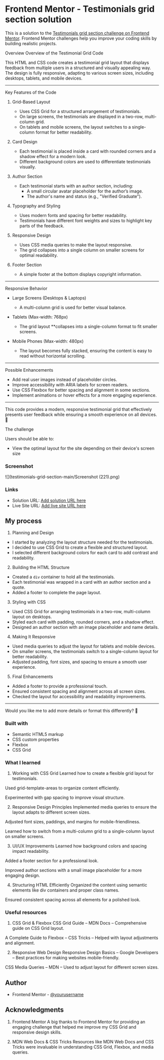 # Frontend Mentor - Testimonials grid section solution

This is a solution to the [Testimonials grid section challenge on Frontend Mentor](https://www.frontendmentor.io/challenges/testimonials-grid-section-Nnw6J7Un7). Frontend Mentor challenges help you improve your coding skills by building realistic projects. 


 Overview
Overview of the Testimonial Grid Code

This HTML and CSS code creates a testimonial grid layout that displays feedback from multiple users in a structured and visually appealing way. The design is fully responsive, adapting to various screen sizes, including desktops, tablets, and mobile devices.

---

  Key Features of the Code
1. Grid-Based Layout 
   - Uses CSS Grid for a structured arrangement of testimonials.  
   - On large screens, the testimonials are displayed in a two-row, multi-column grid.  
   - On tablets and mobile screens, the layout switches to a single-column format for better readability.

2. Card Design  
   - Each testimonial is placed inside a card with rounded corners and a shadow effect for a modern look.  
   - Different background colors are used to differentiate testimonials visually.

3. Author Section 
   - Each testimonial starts with an author section, including:  
     - A small circular avatar placeholder for the author’s image.  
     - The author's name and status (e.g., "Verified Graduate").  

4. Typography and Styling 
   - Uses modern fonts and spacing for better readability.  
   - Testimonials have different font weights and sizes to highlight key parts of the feedback.

5. Responsive Design  
   - Uses CSS media queries to make the layout responsive.  
   - The grid collapses into a single column on smaller screens for optimal readability.  

6. Footer Section  
   - A simple footer at the bottom displays copyright information.

---

Responsive Behavior
- Large Screens (Desktops & Laptops)  
  - A multi-column grid is used for better visual balance.  

- Tablets (Max-width: 768px) 
  - The grid layout **collapses into a single-column format to fit smaller screens.  

- Mobile Phones (Max-width: 480px) 
  - The layout becomes fully stacked, ensuring the content is easy to read without horizontal scrolling.  

---

 Possible Enhancements
- Add real user images instead of placeholder circles.  
- Improve accessibility with ARIA labels for screen readers.  
- Use CSS Flexbox for better spacing and alignment in some sections.  
- Implement animations or hover effects for a more engaging experience.  

---

This code provides a modern, responsive testimonial grid that effectively presents user feedback while ensuring a smooth experience on all devices. 🚀

 The challenge

Users should be able to:

- View the optimal layout for the site depending on their device's screen size

### Screenshot

![](testimonials-grid-section-main/Screenshot (221).png)



### Links

- Solution URL: [Add solution URL here](https://your-solution-url.com)
- Live Site URL: [Add live site URL here](https://your-live-site-url.com)

## My process

 

1. Planning and Design  
- I started by analyzing the layout structure needed for the testimonials.  
- I decided to use CSS Grid to create a flexible and structured layout.  
- I selected different background colors for each card to add contrast and readability.  

2. Building the HTML Structure  
- Created a `div` container to hold all the testimonials.  
- Each testimonial was wrapped in a card with an author section and a quote.  
- Added a footer to complete the page layout.  

 3. Styling with CSS 
- Used CSS Grid for arranging testimonials in a two-row, multi-column layout on desktops.  
- Styled each card with padding, rounded corners, and a shadow effect.  
- Designed an author section with an image placeholder and name details.  

 4. Making It Responsive  
- Used media queries to adjust the layout for tablets and mobile devices.  
- On smaller screens, the testimonials switch to a single-column layout for better readability.  
- Adjusted padding, font sizes, and spacing to ensure a smooth user experience.  

 5. Final Enhancements  
- Added a footer to provide a professional touch.  
- Ensured consistent spacing and alignment across all screen sizes.  
- Checked the layout for accessibility and readability improvements.  

---

Would you like me to add more details or format this differently? 🚀
### Built with

- Semantic HTML5 markup
- CSS custom properties
- Flexbox
- CSS Grid



### What I learned
1. Working with CSS Grid
Learned how to create a flexible grid layout for testimonials.

Used grid-template-areas to organize content efficiently.

Experimented with gap spacing to improve visual structure.

2. Responsive Design Principles
Implemented media queries to ensure the layout adapts to different screen sizes.

Adjusted font sizes, paddings, and margins for mobile-friendliness.

Learned how to switch from a multi-column grid to a single-column layout on smaller screens.

3. UI/UX Improvements
Learned how background colors and spacing impact readability.

Added a footer section for a professional look.

Improved author sections with a small image placeholder for a more engaging design.

4. Structuring HTML Efficiently
Organized the content using semantic elements like div containers and proper class names.

Ensured consistent spacing across all elements for a polished look.



### Useful resources

1. CSS Grid & Flexbox
CSS Grid Guide – MDN Docs – Comprehensive guide on CSS Grid layout.

A Complete Guide to Flexbox – CSS Tricks – Helped with layout adjustments and alignment.

2. Responsive Web Design
Responsive Design Basics – Google Developers – Best practices for making websites mobile-friendly.

CSS Media Queries – MDN – Used to adjust layout for different screen sizes.



## Author

- Frontend Mentor - [@yourusername](https://www.frontendmentor.io/profile/moyinoluwa001)




## Acknowledgments

1. Frontend Mentor
A big thanks to Frontend Mentor for providing an engaging challenge that helped me improve my CSS Grid and responsive design skills.

2. MDN Web Docs & CSS Tricks
Resources like MDN Web Docs and CSS Tricks were invaluable in understanding CSS Grid, Flexbox, and media queries.
